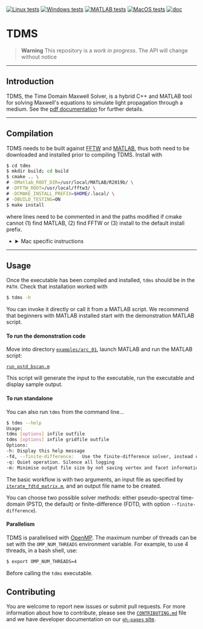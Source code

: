 [![Linux tests](https://github.com/UCL/TDMS/actions/workflows/linux_tests.yml/badge.svg)](https://github.com/UCL/TDMS/actions/workflows/linux_tests.yml)
[![Windows tests](https://github.com/UCL/TDMS/actions/workflows/windows_tests.yml/badge.svg)](https://github.com/UCL/TDMS/actions/workflows/windows_tests.yml)
[![MATLAB tests](https://github.com/UCL/TDMS/actions/workflows/matlab_tests.yml/badge.svg)](https://github.com/UCL/TDMS/actions/workflows/matlab_tests.yml)
[![MacOS tests](https://github.com/UCL/TDMS/actions/workflows/macos_tests.yml/badge.svg)](https://github.com/UCL/TDMS/actions/workflows/macos_tests.yml)
[![doc](https://img.shields.io/badge/PDF-latest-orange.svg?style=flat)](https://github.com/UCL/TDMS/blob/gh-doc/masterdoc.pdf)
# TDMS

> **Warning**
> This repository is a _work in progress_. The API will change without notice

***
## Introduction

TDMS, the Time Domain Maxwell Solver, is a hybrid C++ and MATLAB tool for solving
Maxwell's equations to simulate light propagation through a medium. See the
[pdf documentation](https://github.com/UCL/TDMS/blob/gh-doc/masterdoc.pdf) for
further details.


***
## Compilation

TDMS needs to be built against [FFTW](https://www.fftw.org/) and
[MATLAB](https://www.mathworks.com/products/matlab.html), thus both need to be
downloaded and installed prior to compiling TDMS. Install with

```bash
$ cd tdms
$ mkdir build; cd build
$ cmake .. \
# -DMatlab_ROOT_DIR=/usr/local/MATLAB/R2019b/ \
# -DFFTW_ROOT=/usr/local/fftw3/ \
# -DCMAKE_INSTALL_PREFIX=$HOME/.local/ \
# -DBUILD_TESTING=ON
$ make install
```
where lines need to be commented in and the paths modified if cmake cannot
(1) find MATLAB, (2) find FFTW or (3) install to the default install prefix.

- <details>
    <summary>Mac specific instructions</summary>

    To compile on a Mac an x86 compiler with libraries for OpenMP are required,
    which can be installed using [brew](https://brew.sh/) with `brew install llvm`
    then (optionally) set the following cmake arguments

    ```
    -DCMAKE_CXX_COMPILER=/Users/username/.local/homebrew/opt/llvm/bin/clang++
    -DOMP_ROOT=/Users/username/.local/homebrew/opt/llvm/
    -DCXX_ROOT=/Users/username/.local/homebrew/opt/llvm
    -DHDF5_ROOT=/Users/username/.local/homebrew/opt/hdf5
    ```

    On an ARM Mac install the x86 version of brew with
    ```bash
    arch -x86_64 zsh
    arch -x86_64 /bin/bash -c "$(curl -fsSL https://raw.githubusercontent.com/Homebrew/install/HEAD/install.sh)"
    arch -x86_64 /usr/local/bin/brew install llvm hdf5
    ```
</details>


***
## Usage

Once the executable has been compiled and installed, `tdms` should be in the `PATH`.
Check that installation worked with

```bash
$ tdms -h
```

You can invoke it directly or call it from a MATLAB script.
We recommend that beginners with MATLAB installed start with the demonstration MATLAB script.

#### To run the demonstration code

Move into directory [`examples/arc_01`](./examples/arc_01/),
launch MATLAB and run the MATLAB script:

[`run_pstd_bscan.m`](./examples/arc_01/run_pstd_bscan.m)

This script will generate the input to the executable, run the executable and
display sample output.

#### To run standalone

You can also run `tdms` from the command line...

```bash
$ tdms --help
Usage:
tdms [options] infile outfile
tdms [options] infile gridfile outfile
Options:
-h:	Display this help message
-fd, --finite-difference:	Use the finite-difference solver, instead of the pseudo-spectral method.
-q:	Quiet operation. Silence all logging
-m:	Minimise output file size by not saving vertex and facet information
```

The basic workflow is with two arguments, an input file as specified by [`iterate_fdtd_matrix.m`](./tdms/matlab/iteratefdtd_matrix.m), and an output file name to be created.

You can choose two possible solver methods: either pseudo-spectral time-domain (PSTD, the default) or finite-difference (FDTD, with option `--finite-difference`).

#### Parallelism

TDMS is parallelised with [OpenMP](https://en.wikipedia.org/wiki/OpenMP). The maximum
number of threads can be set with the `OMP_NUM_THREADS` environment variable.
For example, to use 4 threads, in a bash shell, use:

```bash
$ export OMP_NUM_THREADS=4
```

Before calling the `tdms` executable.

## Contributing

You are welcome to report new issues or submit pull requests.  For more information about how to contribute, please see the [`CONTRIBUTING.md`](./CONTRIBUTING.md) file and we have developer documentation on our [`gh-pages` site](https://github-pages.ucl.ac.uk/TDMS).

